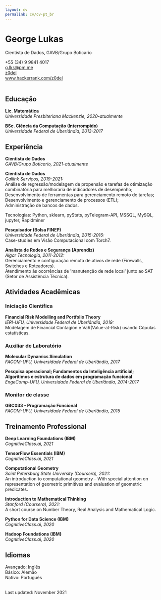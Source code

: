 ```yaml
---
layout: cv
permalink: cv/cv-pt_br
---
```


# George Lukas
Cientista de Dados, GAVB/Grupo Boticario <br/>

<div id="webaddress">
  <i class="fa fa-fw fa-phone"></i> +55 (34) 9 9841 4017 <br/>
  <a href="mailto:g.lks@pm.me"> <i class="fa fa-fw fa-envelope"></i> g.lks@pm.me</a> <br/>
  <a href="https://github.com/z0del"><i class="fa fa-fw fa-github"></i> z0del</a> <br/>
  <a href="https://www.hackerrank.com/z0del"><i class="fa fa-fw fa-users"></i> www.hackerrank.com/z0del</a>
</div> <br/>

## Educação

**Lic. Matemática**
*<br/> Universidade Presbiteriana Mackenzie, 2020-atualmente<br/>*


**BSc. Ciência da Computação (Interrompido)**
*<br/> Universidade Federal de Uberlândia, 2013-2017*

## Experiência


**Cientista de Dados** <br/>*GAVB/Grupo Boticario, 2021-atualmente*<br/>

**Cientista de Dados** <br/>
*Callink Serviços, 2019-2021:* <br/>
Análise de regressão/modelagem de propensão e tarefas de otimização combinatória para melhoraria de indicadores de desempenho;<br/>
Desenvolvimento de ferramentas para gerenciamento remoto de tarefas;<br/>
Desenvolvimento e gerenciamento de processos (ETL);<br/>
Administração de bancos de dados.<br/>

Tecnologias: Python, sklearn, pyStats, pyTelegram-API, MSSQL, MySQL, jupyter, Rapidminer


**Pesquisador (Bolsa FINEP)**  <br/>*Universidade Federal de Uberlândia, 2015-2016:*<br/>
Case-studies em Visão Computacional com Torch7.

**Analista de Redes e Segurança (Aprendiz)** <br/>
*Algar Tecnologia, 2011-2012:*<br/>
Gerenciamento e configuração remota de ativos de rede (Firewalls, Switches e Roteadores).<br/>
Atendimento às ocorrências de 'manutenção de rede local' junto ao SAT (Setor
de Assistência Técnica).


## Atividades Acadêmicas

### Iniciação Científica

**Financial Risk Modelling and Portfolio Theory**<br/>
*IERI-UFU, Universidade Federal de Uberlândia, 2019:*<br/>
Modelagem de Financial Contagion e VaR(Value-at-Risk) usando Cópulas estatísticas.

### Auxiliar de Laboratório

**Molecular Dynamics Simulation**<br/>
*FACOM-UFU, Universidade Federal de Uberlândia, 2017*

**Pesquisa operacional; Fundamentos da Inteligência artificial;**<br/>
**Algoritimos e estrutura de dados em programação funcional**<br/>
*EngeComp-UFU, Universidade Federal de Uberlândia, 2014-2017*

### Monitor de classe

**GBC033 - Programação Funcional** <br/>
*FACOM-UFU, Universidade Federal de Uberlândia, 2015*

## Treinamento Professional

**Deep Learning Foundations (IBM)**<br/>
*CognitiveClass.ai, 2021*<br/>

**TensorFlow Essentials (IBM)**<br/>
*CognitiveClass.ai, 2021*<br/>

**Computational Geometry**<br/>
*Saint Petersburg State University (Coursera), 2021:*
<br/>An introduction to computational geometry – 
With special attention on representation of geometric primitives and evaluation of geometric predicates.<br/>

**Introduction to Mathematical Thinking**<br/>
*Stanford (Coursera), 2021:*<br/>
A short course on Number Theory, Real Analysis and Mathematical Logic.<br/>

**Python for Data Science (IBM)**<br/>
*CognitiveClass.ai, 2020*<br/>

**Hadoop Foundations (IBM)**<br/>
*CognitiveClass.ai, 2020*<br/>


## Idiomas

Avançado: Inglês<br/>
Básico: Alemão<br/>
Nativo: Português<br/>

<br/>Last updated: November 2021<br/><br/>
